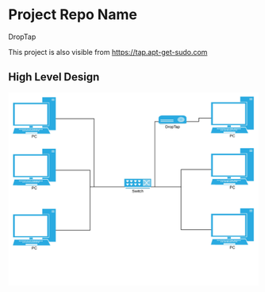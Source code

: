 # Project Repo Name
DropTap

This project is also visible from https://tap.apt-get-sudo.com

## High Level Design
![Tooltip for visually disabled](/assets/img/DropTapImages/DropTap1.jpeg)
